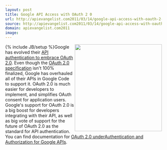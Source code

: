 ```yaml
---
layout: post
title: Google API Access with OAuth 2 0
url: http://apievangelist.com2011/03/14/google-api-access-with-oauth-2-0/
source: http://apievangelist.com2011/03/14/google-api-access-with-oauth-2-0/
domain: apievangelist.com2011
image: 
---
```

{% include JB/setup %}<img src="http://3.bp.blogspot.com/-ruRNTrvU__M/TX5Rrj3cXZI/AAAAAAAAAHw/t6n8Ayv6JUE/s400/image00.png"  width="280" align="right" />Google has evolved their <a title="API Authentication with OAuth 2.0" href="http://googlecode.blogspot.com/2011/03/making-auth-easier-oauth-20-for-google.html">API authentication to embrace OAuth 2.0</a>.
Even though the <a title="OAuth 2.0 Specification" href="http://wiki.oauth.net/w/page/25236487/OAuth-2">OAuth 2.0 specification</a> isn't 100% finalized, Google has overhauled all of their APIs in Google Code to support it.
OAuth 2.0 is much easier for developers to implement, and simplifies OAuth consent for application users.
Google's support for OAuth 2.0 is a big boost for developers integrating with their API, as well as big vote of support for the future of OAuth 2.0 as the standard for API authentication.
You can find documentation for <a title="Oauth 2.0 for Google APIs" href="http://code.google.com/apis/accounts/docs/OAuth2.html">OAuth 2.0 underAuthentication and Authorization for Google APIs</a>.
 
